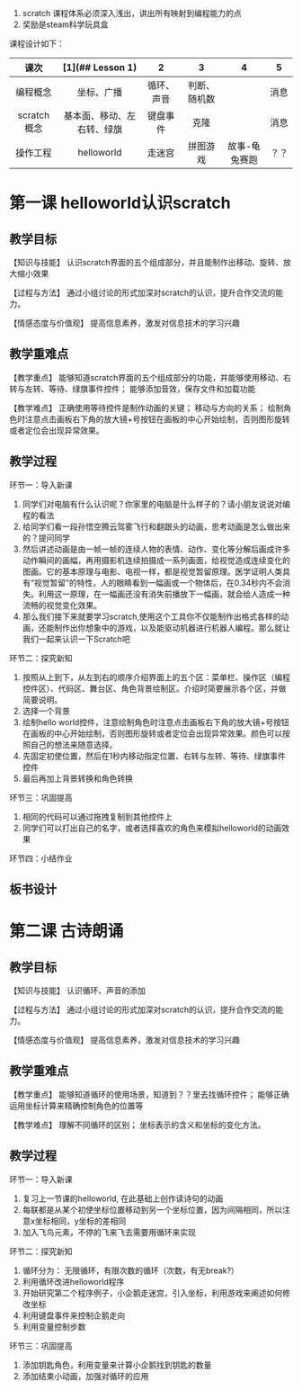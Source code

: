 1. scratch 课程体系必须深入浅出，讲出所有映射到编程能力的点
2. 奖励是steam科学玩具盒

课程设计如下：

 | 课次     | [1](## Lesson 1)  | 2  | 3 | 4 | 5 |
 | :-:     | :-: | :-: | :-: | :-:  | :-:  |
 | 编程概念 | 坐标、广播| 循环、声音 | 判断、随机数 |    | 消息 |
 | scratch概念 | 基本面、移动、左右转、绿旗| 键盘事件 | 克隆 |    | 消息 |
 | 操作工程 | helloworld | 走迷宫 | 拼图游戏 | 故事-龟兔赛跑 | ？？ | 

# 第一课 helloworld认识scratch #

## 教学目标 ##
【知识与技能】
认识scratch界面的五个组成部分，并且能制作出移动、旋转、放大缩小效果

【过程与方法】
通过小组讨论的形式加深对scratch的认识，提升合作交流的能力。

【情感态度与价值观】
提高信息素养，激发对信息技术的学习兴趣

## 教学重难点 ##
【教学重点】
能够知道scratch界面的五个组成部分的功能，并能够使用移动、右转与左转、等待、绿旗事件控件；
能够添加音效，保存文件和加载功能

【教学难点】
正确使用等待控件是制作动画的关键；
移动与方向的关系；
绘制角色时注意点击画板右下角的放大镜+号按钮在画板的中心开始绘制，否则图形旋转或者定位会出现异常效果。

## 教学过程 ##
环节一：导入新课
  1. 同学们对电脑有什么认识呢？你家里的电脑是什么样子的？请小朋友说说对编程的看法
  2. 给同学们看一段孙悟空腾云驾雾飞行和翻跟头的动画，思考动画是怎么做出来的？提问同学
  3. 然后讲述动画是由一帧一帧的连续人物的表情、动作、变化等分解后画成许多动作瞬间的画幅，再用摄影机连续拍摄成一系列画面，给视觉造成连续变化的图画。它的基本原理与电影、电视一样，都是视觉暂留原理。医学证明人类具有“视觉暂留”的特性，人的眼睛看到一幅画或一个物体后，在0.34秒内不会消失。利用这一原理，在一幅画还没有消失前播放下一幅画，就会给人造成一种流畅的视觉变化效果。
  4. 那么我们接下来就要学习scratch,使用这个工具你不仅能制作出格式各样的动画，还能制作出你想象中的游戏，以及能驱动机器进行机器人编程。那么就让我们一起来认识一下Scratch吧

环节二：探究新知
  1. 按照从上到下，从左到右的顺序介绍界面上的五个区：菜单栏、操作区（编程控件区）、代码区、舞台区、角色背景绘制区。介绍时简要展示各个区，并做简要说明。
  2. 选择一个背景
  3. 绘制hello world控件，注意绘制角色时注意点击画板右下角的放大镜+号按钮在画板的中心开始绘制，否则图形旋转或者定位会出现异常效果。颜色可以按照自己的想法来随意选择。
  4. 先固定初使位置，然后在1秒内移动指定位置、右转与左转、等待、绿旗事件控件
  5. 最后再加上背景转换和角色转换

环节三：巩固提高
  1. 相同的代码可以通过拖拽复制到其他控件上
  2. 同学们可以打出自己的名字，或者选择喜欢的角色来模拟helloworld的动画效果

环节四：小结作业

## 板书设计 ##

# 第二课 古诗朗诵 #
## 教学目标 ##
【知识与技能】
认识循环、声音的添加

【过程与方法】
通过小组讨论的形式加深对scratch的认识，提升合作交流的能力。

【情感态度与价值观】
提高信息素养，激发对信息技术的学习兴趣

## 教学重难点 ##
【教学重点】
能够知道循环的使用场景，知道到？？里去找循环控件；
能够正确运用坐标计算来精确控制角色的位置等

【教学难点】
理解不同循环的区别；
坐标表示的含义和坐标的变化方法。

## 教学过程 ##
环节一：导入新课
  1. 复习上一节课的helloworld, 在此基础上创作读诗句的动画
  2. 每联都是从某个初使坐标位置移动到另一个坐标位置，因为间隔相同，所以注意x坐标相同，y坐标的差相同
  3. 加入飞鸟元素，不停的飞来飞去需要用循环来实现

环节二：探究新知
  1. 循环分为： 无限循环，有限次数的循环（次数，有无break?）
  2. 利用循环改进helloworld程序
  3. 开始研究第二个程序例子，小企鹅走迷宫，引入坐标，利用游戏来阐述如何修改坐标
  4. 利用键盘事件来控制企鹅走向
  5. 利用变量控制步数

 环节三：巩固提高 
  1. 添加钥匙角色，利用变量来计算小企鹅找到钥匙的数量
  2. 添加结束小动画，加强对循环的应用
